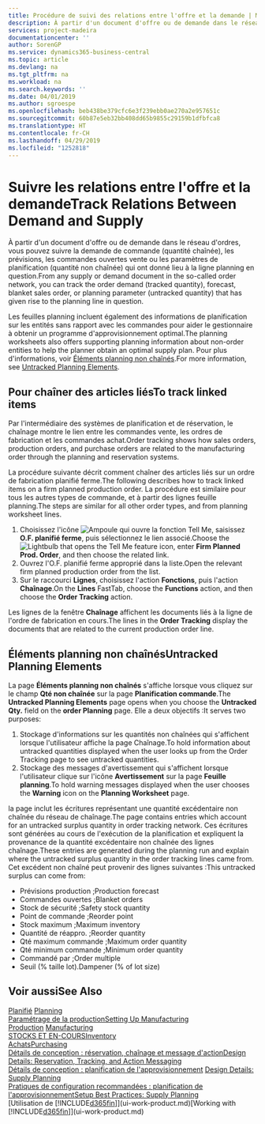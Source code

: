 ```yaml
---
title: Procédure de suivi des relations entre l'offre et la demande | Microsoft Docs
description: À partir d'un document d'offre ou de demande dans le réseau d'ordres, vous pouvez suivre la demande de commande (quantité chaînée), les prévisions, les commandes ouvertes vente ou les paramètres de planification (quantité non chaînée) qui ont donné lieu à la ligne planning en question.
services: project-madeira
documentationcenter: ''
author: SorenGP
ms.service: dynamics365-business-central
ms.topic: article
ms.devlang: na
ms.tgt_pltfrm: na
ms.workload: na
ms.search.keywords: ''
ms.date: 04/01/2019
ms.author: sgroespe
ms.openlocfilehash: beb438be379cfc6e3f239ebb0ae270a2e957651c
ms.sourcegitcommit: 60b87e5eb32bb408dd65b9855c29159b1dfbfca8
ms.translationtype: HT
ms.contentlocale: fr-CH
ms.lasthandoff: 04/29/2019
ms.locfileid: "1252818"
---
```

# <a name="track-relations-between-demand-and-supply"></a><span data-ttu-id="1c584-103">Suivre les relations entre l'offre et la demande</span><span class="sxs-lookup"><span data-stu-id="1c584-103">Track Relations Between Demand and Supply</span></span>
<span data-ttu-id="1c584-104">À partir d'un document d'offre ou de demande dans le réseau d'ordres, vous pouvez suivre la demande de commande (quantité chaînée), les prévisions, les commandes ouvertes vente ou les paramètres de planification (quantité non chaînée) qui ont donné lieu à la ligne planning en question.</span><span class="sxs-lookup"><span data-stu-id="1c584-104">From any supply or demand document in the so-called order network, you can track the order demand (tracked quantity), forecast, blanket sales order, or planning parameter (untracked quantity) that has given rise to the planning line in question.</span></span>

<span data-ttu-id="1c584-105">Les feuilles planning incluent également des informations de planification sur les entités sans rapport avec les commandes pour aider le gestionnaire à obtenir un programme d'approvisionnement optimal.</span><span class="sxs-lookup"><span data-stu-id="1c584-105">The planning worksheets also offers supporting planning information about non-order entities to help the planner obtain an optimal supply plan.</span></span> <span data-ttu-id="1c584-106">Pour plus d'informations, voir [Éléments planning non chaînés](production-how-track-demand-supply.md#untracked-planning-elements).</span><span class="sxs-lookup"><span data-stu-id="1c584-106">For more information, see [Untracked Planning Elements](production-how-track-demand-supply.md#untracked-planning-elements).</span></span>

## <a name="to-track-linked-items"></a><span data-ttu-id="1c584-107">Pour chaîner des articles liés</span><span class="sxs-lookup"><span data-stu-id="1c584-107">To track linked items</span></span>
<span data-ttu-id="1c584-108">Par l'intermédiaire des systèmes de planification et de réservation, le chaînage montre le lien entre les commandes vente, les ordres de fabrication et les commandes achat.</span><span class="sxs-lookup"><span data-stu-id="1c584-108">Order tracking shows how sales orders, production orders, and purchase orders are related to the manufacturing order through the planning and reservation systems.</span></span>

<span data-ttu-id="1c584-109">La procédure suivante décrit comment chaîner des articles liés sur un ordre de fabrication planifié ferme.</span><span class="sxs-lookup"><span data-stu-id="1c584-109">The following describes how to track linked items on a firm planned production order.</span></span> <span data-ttu-id="1c584-110">La procédure est similaire pour tous les autres types de commande, et à partir des lignes feuille planning.</span><span class="sxs-lookup"><span data-stu-id="1c584-110">The steps are similar for all other order types, and from planning worksheet lines.</span></span>

1. <span data-ttu-id="1c584-111">Choisissez l'icône ![Ampoule qui ouvre la fonction Tell Me](media/ui-search/search_small.png "Dites-moi ce que vous voulez faire"), saisissez **O.F. planifié ferme**, puis sélectionnez le lien associé.</span><span class="sxs-lookup"><span data-stu-id="1c584-111">Choose the ![Lightbulb that opens the Tell Me feature](media/ui-search/search_small.png "Tell me what you want to do") icon, enter **Firm Planned Prod. Order**, and then choose the related link.</span></span>
2. <span data-ttu-id="1c584-112">Ouvrez l'O.F. planifié ferme approprié dans la liste.</span><span class="sxs-lookup"><span data-stu-id="1c584-112">Open the relevant firm planned production order from the list.</span></span>
3. <span data-ttu-id="1c584-113">Sur le raccourci **Lignes**, choisissez l'action **Fonctions**, puis l'action **Chaînage**.</span><span class="sxs-lookup"><span data-stu-id="1c584-113">On the **Lines** FastTab, choose the **Functions** action, and then choose the **Order Tracking** action.</span></span>

<span data-ttu-id="1c584-114">Les lignes de la fenêtre **Chaînage** affichent les documents liés à la ligne de l'ordre de fabrication en cours.</span><span class="sxs-lookup"><span data-stu-id="1c584-114">The lines in the **Order Tracking** display the documents that are related to the current production order line.</span></span>

## <a name="untracked-planning-elements"></a><span data-ttu-id="1c584-115">Éléments planning non chaînés</span><span class="sxs-lookup"><span data-stu-id="1c584-115">Untracked Planning Elements</span></span>
<span data-ttu-id="1c584-116">La page **Éléments planning non chaînés** s'affiche lorsque vous cliquez sur le champ **Qté non chaînée** sur la page **Planification commande**.</span><span class="sxs-lookup"><span data-stu-id="1c584-116">The **Untracked Planning Elements** page opens when you choose the **Untracked Qty.** field on the **order Planning** page.</span></span> <span data-ttu-id="1c584-117">Elle a deux objectifs :</span><span class="sxs-lookup"><span data-stu-id="1c584-117">It serves two purposes:</span></span>

1. <span data-ttu-id="1c584-118">Stockage d'informations sur les quantités non chaînées qui s'affichent lorsque l'utilisateur affiche la page Chaînage.</span><span class="sxs-lookup"><span data-stu-id="1c584-118">To hold information about untracked quantities displayed when the user looks up from the Order Tracking page to see untracked quantities.</span></span>
2. <span data-ttu-id="1c584-119">Stockage des messages d'avertissement qui s'affichent lorsque l'utilisateur clique sur l'icône **Avertissement** sur la page **Feuille planning**.</span><span class="sxs-lookup"><span data-stu-id="1c584-119">To hold warning messages displayed when the user chooses the **Warning** icon on the **Planning Worksheet** page.</span></span>

<span data-ttu-id="1c584-120">la page inclut les écritures représentant une quantité excédentaire non chaînée du réseau de chaînage.</span><span class="sxs-lookup"><span data-stu-id="1c584-120">The page contains entries which account for an untracked surplus quantity in order tracking network.</span></span> <span data-ttu-id="1c584-121">Ces écritures sont générées au cours de l'exécution de la planification et expliquent la provenance de la quantité excédentaire non chaînée des lignes chaînage.</span><span class="sxs-lookup"><span data-stu-id="1c584-121">These entries are generated during the planning run and explain where the untracked surplus quantity in the order tracking lines came from.</span></span> <span data-ttu-id="1c584-122">Cet excédent non chaîné peut provenir des lignes suivantes :</span><span class="sxs-lookup"><span data-stu-id="1c584-122">This untracked surplus can come from:</span></span>

- <span data-ttu-id="1c584-123">Prévisions production ;</span><span class="sxs-lookup"><span data-stu-id="1c584-123">Production forecast</span></span>
- <span data-ttu-id="1c584-124">Commandes ouvertes ;</span><span class="sxs-lookup"><span data-stu-id="1c584-124">Blanket orders</span></span>
- <span data-ttu-id="1c584-125">Stock de sécurité ;</span><span class="sxs-lookup"><span data-stu-id="1c584-125">Safety stock quantity</span></span>
- <span data-ttu-id="1c584-126">Point de commande ;</span><span class="sxs-lookup"><span data-stu-id="1c584-126">Reorder point</span></span>
- <span data-ttu-id="1c584-127">Stock maximum ;</span><span class="sxs-lookup"><span data-stu-id="1c584-127">Maximum inventory</span></span>
- <span data-ttu-id="1c584-128">Quantité de réappro. ;</span><span class="sxs-lookup"><span data-stu-id="1c584-128">Reorder quantity</span></span>
- <span data-ttu-id="1c584-129">Qté maximum commande ;</span><span class="sxs-lookup"><span data-stu-id="1c584-129">Maximum order quantity</span></span>
- <span data-ttu-id="1c584-130">Qté minimum commande ;</span><span class="sxs-lookup"><span data-stu-id="1c584-130">Minimum order quantity</span></span>
- <span data-ttu-id="1c584-131">Commandé par ;</span><span class="sxs-lookup"><span data-stu-id="1c584-131">Order multiple</span></span>
- <span data-ttu-id="1c584-132">Seuil (% taille lot).</span><span class="sxs-lookup"><span data-stu-id="1c584-132">Dampener (% of lot size)</span></span>

## <a name="see-also"></a><span data-ttu-id="1c584-133">Voir aussi</span><span class="sxs-lookup"><span data-stu-id="1c584-133">See Also</span></span>  
<span data-ttu-id="1c584-134">[Planifié](production-planning.md) </span><span class="sxs-lookup"><span data-stu-id="1c584-134">[Planning](production-planning.md) </span></span>  
[<span data-ttu-id="1c584-135">Paramétrage de la production</span><span class="sxs-lookup"><span data-stu-id="1c584-135">Setting Up Manufacturing</span></span>](production-configure-production-processes.md)  
<span data-ttu-id="1c584-136">[Production](production-manage-manufacturing.md)  </span><span class="sxs-lookup"><span data-stu-id="1c584-136">[Manufacturing](production-manage-manufacturing.md)  </span></span>  
[<span data-ttu-id="1c584-137">STOCKS ET EN-COURS</span><span class="sxs-lookup"><span data-stu-id="1c584-137">Inventory</span></span>](inventory-manage-inventory.md)  
[<span data-ttu-id="1c584-138">Achats</span><span class="sxs-lookup"><span data-stu-id="1c584-138">Purchasing</span></span>](purchasing-manage-purchasing.md)  
[<span data-ttu-id="1c584-139">Détails de conception : réservation, chaînage et message d'action</span><span class="sxs-lookup"><span data-stu-id="1c584-139">Design Details: Reservation, Tracking, and Action Messaging</span></span>](design-details-reservation-order-tracking-and-action-messaging.md)  
<span data-ttu-id="1c584-140">[Détails de conception : planification de l'approvisionnement](design-details-supply-planning.md) </span><span class="sxs-lookup"><span data-stu-id="1c584-140">[Design Details: Supply Planning](design-details-supply-planning.md) </span></span>  
[<span data-ttu-id="1c584-141">Pratiques de configuration recommandées : planification de l'approvisionnement</span><span class="sxs-lookup"><span data-stu-id="1c584-141">Setup Best Practices: Supply Planning</span></span>](setup-best-practices-supply-planning.md)  
<span data-ttu-id="1c584-142">[Utilisation de [!INCLUDE[d365fin](includes/d365fin_md.md)]](ui-work-product.md)</span><span class="sxs-lookup"><span data-stu-id="1c584-142">[Working with [!INCLUDE[d365fin](includes/d365fin_md.md)]](ui-work-product.md)</span></span>
